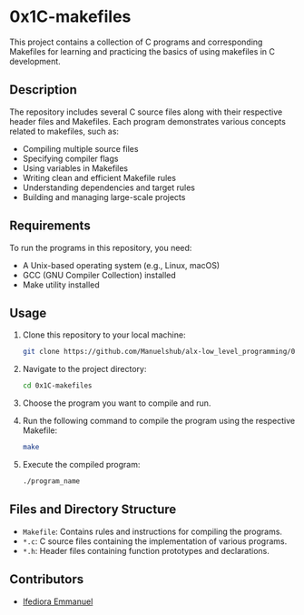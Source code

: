 # 0x1C-makefiles

This project contains a collection of C programs and corresponding Makefiles for learning and practicing the basics of using makefiles in C development.

## Description

The repository includes several C source files along with their respective header files and Makefiles. Each program demonstrates various concepts related to makefiles, such as:

- Compiling multiple source files
- Specifying compiler flags
- Using variables in Makefiles
- Writing clean and efficient Makefile rules
- Understanding dependencies and target rules
- Building and managing large-scale projects

## Requirements

To run the programs in this repository, you need:

- A Unix-based operating system (e.g., Linux, macOS)
- GCC (GNU Compiler Collection) installed
- Make utility installed

## Usage

1. Clone this repository to your local machine:

    ```bash
    git clone https://github.com/Manuelshub/alx-low_level_programming/0x1C-makefiles.git
    ```

2. Navigate to the project directory:

    ```bash
    cd 0x1C-makefiles
    ```

3. Choose the program you want to compile and run.

4. Run the following command to compile the program using the respective Makefile:

    ```bash
    make
    ```

5. Execute the compiled program:

    ```bash
    ./program_name
    ```

## Files and Directory Structure

- `Makefile`: Contains rules and instructions for compiling the programs.
- `*.c`: C source files containing the implementation of various programs.
- `*.h`: Header files containing function prototypes and declarations.

## Contributors

- [Ifediora Emmanuel](https://github.com/Manuelshub)
